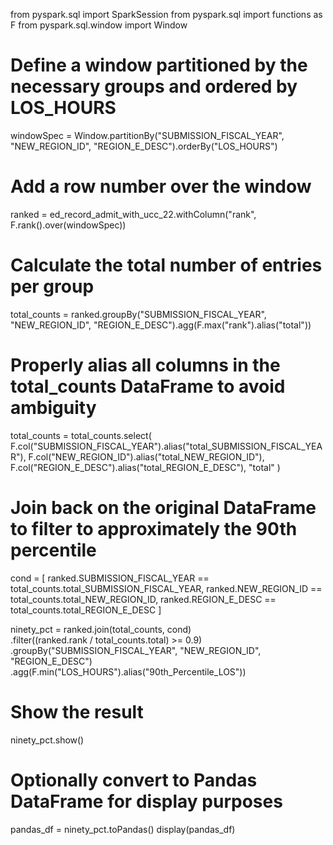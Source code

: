 from pyspark.sql import SparkSession
from pyspark.sql import functions as F
from pyspark.sql.window import Window

# Define a window partitioned by the necessary groups and ordered by LOS_HOURS
windowSpec = Window.partitionBy("SUBMISSION_FISCAL_YEAR", "NEW_REGION_ID", "REGION_E_DESC").orderBy("LOS_HOURS")

# Add a row number over the window
ranked = ed_record_admit_with_ucc_22.withColumn("rank", F.rank().over(windowSpec))

# Calculate the total number of entries per group
total_counts = ranked.groupBy("SUBMISSION_FISCAL_YEAR", "NEW_REGION_ID", "REGION_E_DESC").agg(F.max("rank").alias("total"))

# Properly alias all columns in the total_counts DataFrame to avoid ambiguity
total_counts = total_counts.select(
    F.col("SUBMISSION_FISCAL_YEAR").alias("total_SUBMISSION_FISCAL_YEAR"),
    F.col("NEW_REGION_ID").alias("total_NEW_REGION_ID"),
    F.col("REGION_E_DESC").alias("total_REGION_E_DESC"),
    "total"
)

# Join back on the original DataFrame to filter to approximately the 90th percentile
cond = [
    ranked.SUBMISSION_FISCAL_YEAR == total_counts.total_SUBMISSION_FISCAL_YEAR, 
    ranked.NEW_REGION_ID == total_counts.total_NEW_REGION_ID, 
    ranked.REGION_E_DESC == total_counts.total_REGION_E_DESC
]

ninety_pct = ranked.join(total_counts, cond)\
    .filter((ranked.rank / total_counts.total) >= 0.9)\
    .groupBy("SUBMISSION_FISCAL_YEAR", "NEW_REGION_ID", "REGION_E_DESC")\
    .agg(F.min("LOS_HOURS").alias("90th_Percentile_LOS"))

# Show the result
ninety_pct.show()

# Optionally convert to Pandas DataFrame for display purposes
pandas_df = ninety_pct.toPandas()
display(pandas_df)
